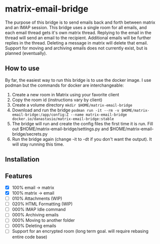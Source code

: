 # matrix-email-bridge

The purpose of this bridge is to send emails back and forth between matrix and an IMAP session. This bridge uses a single room for all emails, and each email thread gets it's own matrix thread. Replying to the email in the thread will send an email to the recipient. Additional emails will be further replies in the thread. Deleting a message in matrix will delete that email. Support for moving and archiving emails does not currently exist, but is planned (eventually).

## How to use
By far, the easiest way to run this bridge is to use the docker image. I use podman but the commands for docker are interchangeable: 
 
1. Create a new room in Matrix using your favorite client
2. Copy the room id (instructions vary by client)
3. Create a volume directory ```mkdir $HOME/matrix-email-bridge```
4. Download and run the bridge ```podman run -it --rm -v $HOME/matrix-email-bridge:/app/config:Z --name matrix-email-bridge docker.io/danastasio/matrix-email-bridge:stable```
5. The bridge will run and create the config files the first time it is run. Fill out $HOME/matrix-email-bridge/settings.py and $HOME/matrix-email-bridge/secrets.py
6. Run the bridge again (change -it to -dt if you don't want the output). It will stay running this time.

## Installation

## Features
- [X] 100% email -> matrix
- [X] 100% matrix -> email
- [ ] 010% Attachments (WIP)
- [ ] 020% HTML Formatting (WIP)
- [ ] 000% IMAP Idle command
- [ ] 000% Archiving emails
- [ ] 000% Moving to another folder
- [ ] 000% Deleting emails
- [ ] Support for an encrypted room (long term goal. will require rebasing entire code base)
